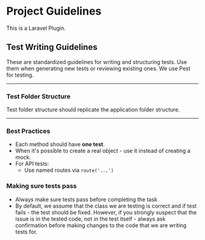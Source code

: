 # Project Guidelines

This is a Laravel Plugin. 

## Test Writing Guidelines

These are standardized guidelines for writing and structuring tests. Use them when generating new tests or reviewing existing ones.
We use Pest for testing.

---

### Test Folder Structure

Test folder structure should replicate the application folder structure.

---

### Best Practices

- Each method should have **one test**.
- When it's possible to create a real object - use it instead of creating a mock.
- For API tests:
    - Use named routes via `route('...')`

### Making sure tests pass
- Always make sure tests pass before completing the task
- By default, we assume that the class we are testing is correct and if test fails - the test should be fixed. However, if you strongly suspect that the issue is in the tested code, not in the test itself - always ask confirmation before making changes to the code that we are writing tests for.

